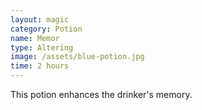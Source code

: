 ```yaml
---
layout: magic
category: Potion
name: Memor
type: Altering
image: /assets/blue-potion.jpg
time: 2 hours
---
```



This potion enhances the drinker's memory.
